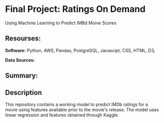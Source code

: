 # **Final Project:** Ratings On Demand
Using Machine Learning to Predict IMBd Moive Scores

## Resourses:

**Software:** Python, AWS, Pandas, PostgreSQL, Javascipt, CSS, HTML, D3, 

**Data Sources:**

## Summary:

## Description
This repository contains a working model to predict IMDb ratings for a movie using features available prior to the movie's release. The model uses linear regression and features obtained through Kaggle.
